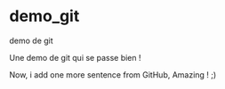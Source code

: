 # demo_git
demo de git

Une demo de git qui se passe bien ! 

Now, i add one more sentence from GitHub, Amazing ! ;)
